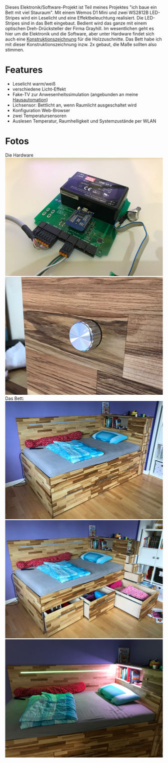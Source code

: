 Dieses Elektronik/Software-Projekt ist Teil meines Projektes "ich baue ein Bett mit viel Stauraum".
Mit einem Wemos D1 Mini und zwei WS2812B LED-Stripes wird ein Leselicht und eine Effektbeleuchtung realisiert.
Die LED-Stripes sind in das Bett eingebaut. Bedient wird das ganze mit einem optischen Dreh-Drücksteller der Firma Grayhill.
Im wesentlichen geht es hier um die Elektronik und die Software, aber unter Hardware findet sich auch eine [Konstruktionszeichnung](https://github.com/tinytronix/Leselicht/blob/master/Hardware/Konstruktion.pdf) für die Holzzuschnitte. Das Bett habe ich mit  dieser Konstruktionszeichnung inzw. 2x gebaut, die Maße sollten also stimmen. 

# Features
- Leselicht warm/weiß
- verschiedene Licht-Effekt
- Fake-TV zur Anwesenheitssimulation (angebunden an meine [Hausautomation](https://github.com/tinytronix/homeautomation))
- Lichsensor: Bettlicht an, wenn Raumlicht ausgeschaltet wird
- Konfiguration Web-Browser
- zwei Temperatursensoren
- Auslesen Temperatur, Raumhelligkeit und Systemzustände per WLAN


# Fotos
Die Hardware
![lt](https://github.com/tinytronix/Leselicht/blob/master/Photos/Hardware2.JPG)
![lt](https://github.com/tinytronix/Leselicht/blob/master/Photos/Drehdrueck2.JPG)
Das Bett:
![lt](https://github.com/tinytronix/Leselicht/blob/master/Photos/Bett.JPG)
![lt](https://github.com/tinytronix/Leselicht/blob/master/Photos/BettOffen.JPG)
![lt](https://github.com/tinytronix/Leselicht/blob/master/Photos/BettBeleuchtet.JPG)

